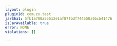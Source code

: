 ```yaml
---
layout: plugin
pluginId: com.zx.test
jarSha1: 5fb1a700a55512e1af87fb3f744550a0bcb41476
isJarAvailable: true
error: NONE
violations: []

---
```

